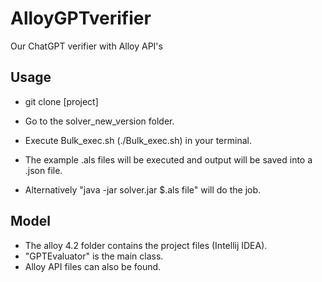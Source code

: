 # AlloyGPTverifier
Our ChatGPT verifier with Alloy API's


## Usage

- git clone [project]
- Go to the solver_new_version folder.
- Execute Bulk_exec.sh (./Bulk_exec.sh) in your terminal.
- The example .als files will be executed and output will be saved into a .json file.

- Alternatively "java -jar solver.jar $.als file" will do the job.

## Model

- The alloy 4.2 folder contains the project files (Intellij IDEA).
- "GPTEvaluator" is the main class.
- Alloy API files can also be found.
